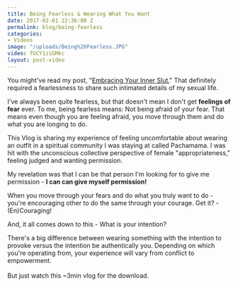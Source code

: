 ```yaml
---
title: Being Fearless & Wearing What You Want
date: 2017-02-01 22:36:00 Z
permalink: blog/being-fearless
categories:
- Videos
image: "/uploads/Being%20Fearless.JPG"
video: fGCY1ziGMkc
layout: post-video
---
```


You might've read my post, "[Embracing Your Inner Slut.](www.jocelynlee.ca/blog/embrace-your-inner-slut)" That definitely required a fearlessness to share such intimated details of my sexual life.

I've always been quite fearless, but that doesn't mean I don't get **feelings of fear** ever. To me, being fearless means: Not being afraid of your fear. That means even though you are feeling afraid, you move through them and do what you are longing to do.

This Vlog is sharing my experience of feeling uncomfortable about wearing an outfit in a spiritual community I was staying at called Pachamama. I was hit with the unconscious collective perspective of female "appropriateness," feeling judged and wanting permission.

My revelation was that I can be that person I'm looking for to give me permission - **I can can give myself permission!**

When you move through your fears and do what you truly want to do - you're encouraging other to do the same through your courage. Get it? - (En)Couraging!

And, it all comes down to this - What is your intention?

There's a big difference between wearing something with the intention to provoke versus the intention be authentically you. Depending on which you're operating from, your experience will vary from conflict to empowerment. \
\
But just watch this \~3min vlog for the download.
